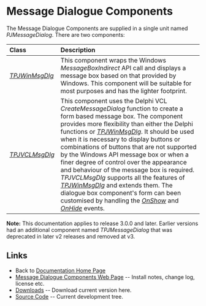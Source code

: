 # Message Dialogue Components #

The Message Dialogue Components are supplied in a single unit named _PJMessageDialog_. There are two components:

| **Class** | **Description** |
|:----------|:----------------|
| _[TPJWinMsgDlg](TPJWinMsgDlg.md)_ | This component wraps the Windows _MessageBoxIndirect_ API call and displays a message box based on that provided by Windows. This component will be suitable for most purposes and has the lighter footprint. |
| _[TPJVCLMsgDlg](TPJVCLMsgDlg.md)_  | This component uses the Delphi VCL _CreateMessageDialog_  function to create a form based message box. The component provides more flexibility than either the Delphi functions or _[TPJWinMsgDlg](TPJWinMsgDlg.md)_. It should be used when it is necessary to display buttons or combinations of buttons that are not supported by the Windows API message box or when a finer degree of control over the appearance and behaviour of the message box is required. _TPJVCLMsgDlg_ supports all the features of _[TPJWinMsgDlg](TPJWinMsgDlg.md)_ and extends them. The dialogue box component's form can been customised by handling the _[OnShow](TPJVCLMsgDlgOnShow.md)_ and _[OnHide](TPJVCLMsgDlgOnHide.md)_ events. |

**Note:** This documentation applies to release 3.0.0 and later. Earlier versions had an additional component named _TPJMessageDialog_ that was deprecated in later v2 releases and removed at v3.

## Links

* Back to [Documentation Home Page](../index.md)
* [Message Dialogue Components Web Page](https://delphidabbler.com/software/msgdlg) -- Install notes, change log, license etc.
* [Downloads](https://sourceforge.net/projects/ddablib/files/msgdlg/) -- Download current version here.
* [Source Code](https://github.com/ddablib/msgdlg) -- Current development tree.
